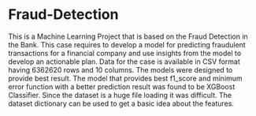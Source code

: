 # Fraud-Detection

This is a Machine Learning Project that is based on the Fraud Detection in the Bank. This case requires to develop a model for predicting fraudulent transactions for a financial company and use insights from the model to develop an actionable plan. Data for the case is available in CSV format having 6362620 rows and 10 columns. The models were designed to provide best result. The model that provides best f1_score and minimum error function with a better prediction result was found to be XGBoost Classifier.
Since the dataset is a huge file loading it was difficult. The dataset dictionary can be used to get a basic idea about the features.
